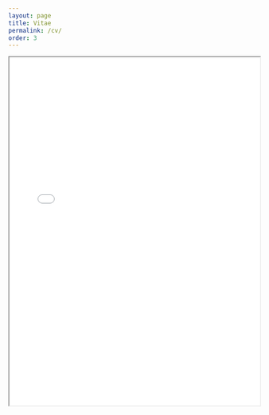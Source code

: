 ```yaml
---
layout: page
title: Vitae
permalink: /cv/
order: 3
---
```


<iframe src="../../assets/cv_moktan.pdf" width="100%" height="700px"></iframe>
